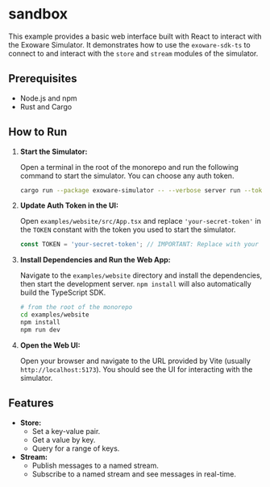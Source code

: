 # sandbox

This example provides a basic web interface built with React to interact with the Exoware Simulator. It demonstrates how to use the `exoware-sdk-ts` to connect to and interact with the `store` and `stream` modules of the simulator.

## Prerequisites

- Node.js and npm
- Rust and Cargo

## How to Run

1.  **Start the Simulator:**

    Open a terminal in the root of the monorepo and run the following command to start the simulator. You can choose any auth token.

    ```bash
    cargo run --package exoware-simulator -- --verbose server run --token your-secret-token
    ```

2.  **Update Auth Token in the UI:**

    Open `examples/website/src/App.tsx` and replace `'your-secret-token'` in the `TOKEN` constant with the token you used to start the simulator.

    ```typescript
    const TOKEN = 'your-secret-token'; // IMPORTANT: Replace with your actual auth token
    ```

3.  **Install Dependencies and Run the Web App:**

    Navigate to the `examples/website` directory and install the dependencies, then start the development server. `npm install` will also automatically build the TypeScript SDK.

    ```bash
    # from the root of the monorepo
    cd examples/website
    npm install
    npm run dev
    ```

4.  **Open the Web UI:**

    Open your browser and navigate to the URL provided by Vite (usually `http://localhost:5173`). You should see the UI for interacting with the simulator.

## Features

-   **Store:**
    -   Set a key-value pair.
    -   Get a value by key.
    -   Query for a range of keys.
-   **Stream:**
    -   Publish messages to a named stream.
    -   Subscribe to a named stream and see messages in real-time.
